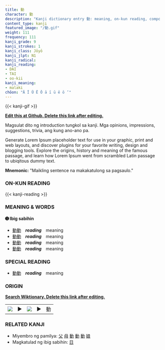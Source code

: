 ```yaml
---
title: 動
character: 動
description: "Kanji dictionary entry 動: meaning, on-kun reading, compounds, origin, related kanji"
content_type: kanji
featured_image: "/動.gif"
weight: 111
frequency: 111
kanji_grade: 9
kanji_strokes: 1
kanji_class: Jōyō
kanji_jlpt: N1
kanji_radical: 
kanji_reading: 
- DAI
- TAI
- oo-kii
kanji_meaning:
- malaki
chōon: "Ā Ī Ū Ē Ō ā ī ū ē ō ’"
---
```

[//]: # (Don't edit the line below. Kanji animated GIF code is automatically generated.)
{{< kanji-gif >}}

[//]: # (Edit below this line.)

**[Edit this at Github. Delete this link after editing.](https://github.com/tim0g/tim/tree/main/content/kanji/動/index.md)**

Magsulat dito ng introduction tungkol sa kanji. Mga opinions, impressions, suggestions, trivia, ang kung ano-ano pa.

Generate Lorem Ipsum placeholder text for use in your graphic, print and web layouts, and discover plugins for your favorite writing, design and blogging tools. Explore the origins, history and meaning of the famous passage, and learn how Lorem Ipsum went from scrambled Latin passage to ubiqitous dummy text.
 
**Mnemonic:** "Maikling sentence na makakatulong sa pagsaulo."

### ON-KUN READING

[//]: # (Don't edit the line below. ON-KUN READING code is automatically generated.)
{{< kanji-reading >}}

### MEANING & WORDS

#### ➊ **Ibig sabihin**
  - [動](../動)[動](../動)　***reading***　meaning
  - [動](../動)[動](../動)　***reading***　meaning
  - [動](../動)[動](../動)　***reading***　meaning
  - [動](../動)[動](../動)　***reading***　meaning

### SPECIAL READING
  - [動](../動)[動](../動)　***reading***　meaning

### ORIGIN

**[Search Wiktionary. Delete this link after editing.](https://wiktionary.org/wiki/動)**
<table class="kanji-table"><tr><td>
<img src="60px-動-bronze.svg.png">
</td><td>▶</td><td>
<img src="60px-動-oracle.svg.png">
</td><td>▶</td>
<td class="kanji-origin">動</td>
</tr></table>

### RELATED KANJI
- Miyembro ng pamilya: [父](../父) [母](../母) [動](../動) [動](../動) [動](../動) [娘](../娘)
- Magkatulad ng ibig sabihin: [日](../日)
